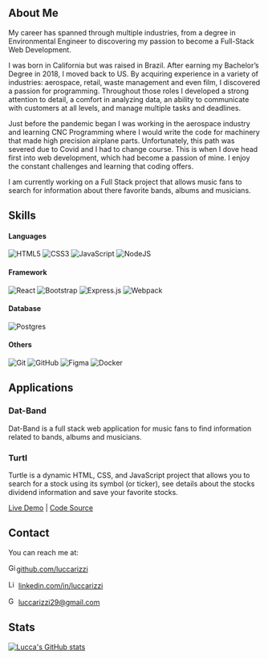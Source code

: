 ## About Me

My career has spanned through multiple industries, from a degree in Environmental Engineer to discovering my passion to become a Full-Stack Web Development.

I was born in California but was raised in Brazil. After earning my Bachelor’s Degree in 2018, I moved back to US. By acquiring experience in a variety of industries: aerospace, retail, waste management and even film, I discovered a passion for programming. Throughout those roles I developed a strong attention to detail, a comfort in analyzing data, an ability to communicate with customers at all levels, and manage multiple tasks and deadlines.

Just before the pandemic began I was working in the aerospace industry and learning CNC Programming where I would write the code for machinery that made high precision airplane parts. Unfortunately, this path was severed due to Covid and I had to change course. This is when I dove head first into web development, which had become a passion of mine. I enjoy the constant challenges and learning that coding offers.

I am currently working on a Full Stack project that allows music fans to search for information about there favorite bands, albums and musicians.

## Skills

#### Languages

<img alt="HTML5" src="https://img.shields.io/badge/html5%20-%23E34F26.svg?&style=for-the-badge&logo=html5&logoColor=white"/> <img alt="CSS3" src="https://img.shields.io/badge/css3%20-%231572B6.svg?&style=for-the-badge&logo=css3&logoColor=white"/> <img alt="JavaScript" src="https://img.shields.io/badge/javascript%20-%23323330.svg?&style=for-the-badge&logo=javascript&logoColor=%23F7DF1E"/> <img alt="NodeJS" src="https://img.shields.io/badge/node.js%20-%2343853D.svg?&style=for-the-badge&logo=node.js&logoColor=white"/>

#### Framework

<img alt="React" src="https://img.shields.io/badge/react%20-%2320232a.svg?&style=for-the-badge&logo=react&logoColor=%2361DAFB"/> <img alt="Bootstrap" src="https://img.shields.io/badge/bootstrap%20-%23563D7C.svg?&style=for-the-badge&logo=bootstrap&logoColor=white"/> <img alt="Express.js" src="https://img.shields.io/badge/express.js%20-%23404d59.svg?&style=for-the-badge"/> <img alt="Webpack" src="https://img.shields.io/badge/webpack%20-%238DD6F9.svg?&style=for-the-badge&logo=webpack&logoColor=black"/>

#### Database

<img alt="Postgres" src ="https://img.shields.io/badge/postgres-%23316192.svg?&style=for-the-badge&logo=postgresql&logoColor=white"/>

#### Others

<img alt="Git" src="https://img.shields.io/badge/git%20-%23F05033.svg?&style=for-the-badge&logo=git&logoColor=white"/> <img alt="GitHub" src="https://img.shields.io/badge/github%20-%23121011.svg?&style=for-the-badge&logo=github&logoColor=white"/> <img alt="Figma" src="https://img.shields.io/badge/figma%20-%23F24E1E.svg?&style=for-the-badge&logo=figma&logoColor=white"/>  <img alt="Docker" src="https://img.shields.io/badge/docker%20-%230db7ed.svg?&style=for-the-badge&logo=docker&logoColor=white"/>

## Applications

### Dat-Band

Dat-Band is a full stack web application for music fans to find information related to bands, albums and musicians.

<!-- <a href="">Live Demo</a> | <a href="">Code Source</a> -->

### Turtl

Turtle is a dynamic HTML, CSS, and JavaScript project that allows you to search for a stock using its symbol (or ticker), see details about the stocks dividend information and save your favorite stocks.

<a href="https://luccarizzi.github.io/turtl/">Live Demo</a> | <a href="https://github.com/luccarizzi/turtl">Code Source</a>

## Contact

You can reach me at:
<p>
  <a href="https://github.com/luccarizzi"><img alt="GitHub" title="GitHub" height="16" width="16" src="https://raw.githubusercontent.com/peterthehan/peterthehan/master/assets/github.svg">github.com/luccarizzi</a>
</p>
<p>
  <img alt="LinkedIn" title="LinkedIn" height="16" width="16" src="https://raw.githubusercontent.com/peterthehan/peterthehan/master/assets/linkedin.svg">
  <a href="https://www.linkedin.com/in/luccarizzi/">linkedin.com/in/luccarizzi</a>
</p>
<p>
  <img alt="Gmail" title="Gmail" height="16" width="16" src="https://www.flaticon.com/svg/vstatic/svg/888/888853.svg?token=exp=1613697233~hmac=bbb277b5d8062c8be4601e871408d4de">
  <a href="mailto:luccarizzi29@gmail.com">luccarizzi29@gmail.com</a>
</p>

## Stats

[![Lucca's GitHub stats](https://github-readme-stats.vercel.app/api?username=luccarizzi&hide=stars&show_icons=true&hide_border=true&hide_title=true)](https://github.com/luccarizzi/github-readme-stats)

